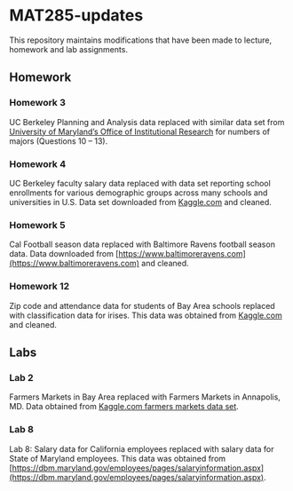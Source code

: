 # MAT285-updates

This repository maintains modifications that have been made to lecture, homework and lab assignments.  

## Homework

### Homework 3 
UC Berkeley Planning and Analysis data replaced with similar data set from [University of Maryland’s Office of Institutional Research](https://www.irpa.umd.edu) for numbers of majors (Questions 10 – 13). 

### Homework 4 
UC Berkeley faculty salary data replaced with data set reporting school enrollments for various demographic groups across many schools and universities in U.S.  Data set downloaded from [Kaggle.com](https://www.kaggle.com) and cleaned.  

### Homework 5 
Cal Football season data replaced with Baltimore Ravens football season data.  Data downloaded from [https://www.baltimoreravens.com](https://www.baltimoreravens.com) and cleaned. 

### Homework 12 
Zip code and attendance data for students of Bay Area schools replaced with classification data for irises.  This data was obtained from [Kaggle.com](https://www.kaggle.com) and cleaned.  

## Labs

### Lab 2 
Farmers Markets in Bay Area replaced with Farmers Markets in Annapolis, MD.  Data obtained from [Kaggle.com farmers markets data set](https://www.kaggle.com/madeleineferguson/farmers-markets-in-the-united-states).

### Lab 8
Lab 8: Salary data for California employees replaced with salary data for State of Maryland employees.  This data was obtained from [https://dbm.maryland.gov/employees/pages/salaryinformation.aspx](https://dbm.maryland.gov/employees/pages/salaryinformation.aspx).
